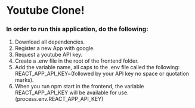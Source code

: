 # Youtube Clone!

### In order to run this application, do the following:

1. Download all dependencies.
2. Register a new App with google.
3. Request a youtube API key.
4. Create a .env file in the root of the frontend folder.
5. Add the variable name, all caps to the .env file called the following: REACT_APP_API_KEY=(followed by your API key no space or quotation marks).
6. When you run npm start in the frontend, the variable REACT_APP_API_KEY will be available for use. (process.env.REACT_APP_API_KEY)
